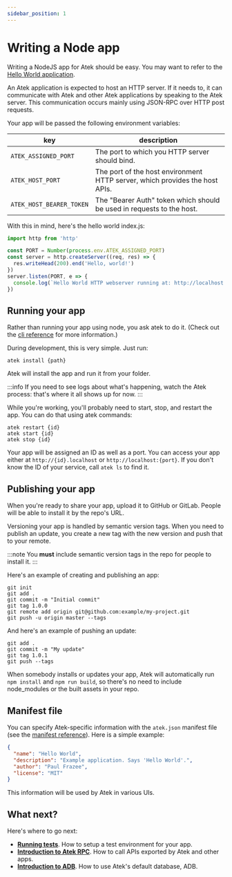 ```yaml
---
sidebar_position: 1
---
```


# Writing a Node app

Writing a NodeJS app for Atek should be easy. You may want to refer to the [Hello World application](https://github.com/atek-cloud/hello-world-node).

An Atek application is expected to host an HTTP server. If it needs to, it can communicate with Atek and other Atek applications by speaking to the Atek server. This communication occurs mainly using JSON-RPC over HTTP post requests.

Your app will be passed the following environment variables:

|key|description|
|-|-|
|`ATEK_ASSIGNED_PORT`|The port to which you HTTP server should bind.|
|`ATEK_HOST_PORT`|The port of the host environment HTTP server, which provides the host APIs.|
|`ATEK_HOST_BEARER_TOKEN`|The "Bearer Auth" token which should be used in requests to the host.|

With this in mind, here's the hello world index.js:

```javascript
import http from 'http'

const PORT = Number(process.env.ATEK_ASSIGNED_PORT)
const server = http.createServer((req, res) => {
  res.writeHead(200).end('Hello, world!')
})
server.listen(PORT, e => {
  console.log(`Hello World HTTP webserver running at: http://localhost:${PORT}/`);
})
```

## Running your app

Rather than running your app using node, you ask atek to do it. (Check out the [cli reference](/docs/reference/cli) for more information.)

During development, this is very simple. Just run:

```
atek install {path}
```

Atek will install the app and run it from your folder.

:::info
If you need to see logs about what's happening, watch the Atek process: that's where it all shows up for now.
:::

While you're working, you'll probably need to start, stop, and restart the app. You can do that using atek commands:

```
atek restart {id}
atek start {id}
atek stop {id}
```

Your app will be assigned an ID as well as a port. You can access your app either at `http://{id}.localhost` or `http://localhost:{port}`. If you don't know the ID of your service, call `atek ls` to find it.

## Publishing your app

When you're ready to share your app, upload it to GitHub or GitLab. People will be able to install it by the repo's URL.

Versioning your app is handled by semantic version tags. When you need to publish an update, you create a new tag with the new version and push that to your remote.

:::note
You **must** include semantic version tags in the repo for people to install it.
:::

Here's an example of creating and publishing an app:

```
git init
git add .
git commit -m "Initial commit"
git tag 1.0.0
git remote add origin git@github.com:example/my-project.git
git push -u origin master --tags
```

And here's an example of pushing an update:

```
git add .
git commit -m "My update"
git tag 1.0.1
git push --tags
```

When somebody installs or updates your app, Atek will automatically run `npm install` and `npm run build`, so there's no need to include node_modules or the built assets in your repo.

## Manifest file

You can specify Atek-specific information with the `atek.json` manifest file (see the [manifest reference](/docs/reference/manifests)).
Here is a simple example:

```json
{
  "name": "Hello World",
  "description": "Example application. Says 'Hello World'.",
  "author": "Paul Frazee",
  "license": "MIT"
}
```

This information will be used by Atek in various UIs.

## What next?

Here's where to go next:

- [**Running tests**](/docs/manual/node/running-tests). How to setup a test environment for your app.
- [**Introduction to Atek RPC**](/docs/manual/rpc/intro). How to call APIs exported by Atek and other apps.
- [**Introduction to ADB**](/docs/manual/adb/intro). How to use Atek's default database, ADB.